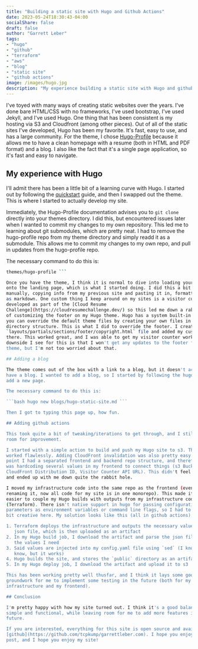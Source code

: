 ```yaml
---
title: "Building a static site with Hugo and Github Actions"
date: 2023-05-24T18:30:43-04:00
socialShare: false
draft: false
author: "Garrett Leber"
tags:
- "hugo"
- "github"
- "terraform"
- "aws"
- "blog"
- "static site"
- "github actions"
image: /images/hugo.jpg
description: "My experience building a static site with Hugo and github actions"
---
```


I've toyed with many ways of creating static websites over the years. I've done
bare HTML/CSS with no frameworks, I've used bootstrap, I've used Jekyll, and
I've used Hugo. One thing that has been consistent is my hosting via S3 and
Cloudfront (among other pieces). Out of all of the static sites I've developed,
Hugo has been my favorite. It's fast, easy to use, and has a large community.
For the theme, I chose
[Hugo-Profile](https://github.com/gurusabarish/hugo-profile) because it allows
me to have a clean homepage with a resume (both in HTML and PDF format) and a
blog. I also like the fact that it's a single page application, so it's fast
and easy to navigate.

## My experience with Hugo

I'll admit there has been a little bit of a learning curve with Hugo. I started
out by following the
[quickstart](https://gohugo.io/getting-started/quick-start/) guide, and then I
swapped out the theme. This is where I started to actually develop my site.

Immediately, the Hugo-Profile documentation advises you to `git clone` directly
into your themes directory. I did this, but encountered issues later when I
wanted to commit my changes to my own repository. This led me to learning about
git submodules, which are pretty neat. I had to remove the hugo-profile repo
from my theme directory and simply readd it as a submodule. This allows me to
commit my changes to my own repo, and pull in updates from the hugo-profile
repo.

The necessary command to do this is:

```bash git submodule add https://github.com/gurusabarish/hugo-profile.git
themes/hugo-profile ```

Once you have the theme, I think it is normal to dive into loading your content
onto the landing page, which is what I started doing. I did this a bit
manually, copying info from my previous site and pasting it in, formatting it
as markdown. One custom thing I keep around on my sites is a visitor counter I
developed as part of the [Cloud Resume
Challenge](https://cloudresumechallenge.dev/) so this led me down a rabbit hole
of customizing the footer on my Hugo theme. Hugo has a system built-in where
you can override the default theme files by creating your own files in the same
directory structure. This is what I did to override the footer. I created a
`layouts/partials/sections/footer/copyright.html` file and added my custom code
there. This worked great, and I was able to get my visitor counter working. One
downside I see for this is that I won't get any updates to the footer from the
theme, but I'm not too worried about that.

## Adding a blog

The theme comes out of the box with a link to a blog, but it doesn't actually
have a blog. I wanted to add a blog, so I started by following the hugo docs to
add a new page.

The necessary command to do this is:

```bash hugo new blogs/hugo-static-site.md ```

Then I got to typing this page up, how fun.

## Adding github actions

This took quite a bit of tweaking/iterations to get through, and I still see
room for improvement.

I started with a simple action to build and push my Hugo site to s3. This
worked flawlessly. Adding CloudFront invalidation was also pretty easy. At this
point I had a separated frontend and backend repo structure, and therefore I
was hardcoding several values in my frontend to connect things (s3 Bucket,
CloudFront Distribution ID, Visitor Counter API URL). This didn't feel right,
and ended up with me down quite the rabbit hole.

I moved my infrastructure code into the same repo as the frontend (eventually
renaming it, now all code for my site is in one monorepo). This made it much
easier to couple my Hugo builds with outputs from my infrastructure code
(Terraform). There isn't native support in hugo for passing configuration
parameters as environment variables or command line flags, so I had to get a
bit creative here. My solution looks like this (all in github actions):

1. Terraform deploys the infrastructure and outputs the necessary values to a
   json file, which is then uploaded as an artifact
2. In my Hugo build job, I download the artifact and parse the json file to get
   the values I need
3. Said values are injected into my config.yaml file using `sed` (I know, I
   know, but it works)
4. Hugo builds the site, and stores the `public` directory as an artifact
5. In my Hugo deploy job, I download the artifact and upload it to s3

This has been working pretty well thusfar, and I think it lays some good
groundwork for me to implement some testing in the future (both for my
infrastructure and my frontend).

## Conclusion

I'm pretty happy with how my site turned out. I think it's a good balance of
simple and functional, while leaving room for me to add more features in the
future.

If you are interested, everything for this site is open source and available on
[github](https://github.com/tcpkump/garrettleber.com). I hope you enjoyed this
post, and I hope you enjoy my site!
